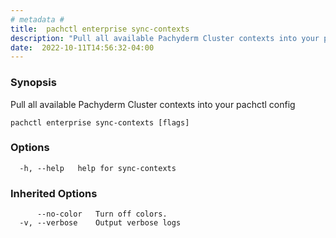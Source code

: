 ```yaml
---
# metadata # 
title:  pachctl enterprise sync-contexts
description: "Pull all available Pachyderm Cluster contexts into your pachctl config"
date:  2022-10-11T14:56:32-04:00
---
```


### Synopsis

Pull all available Pachyderm Cluster contexts into your pachctl config

```
pachctl enterprise sync-contexts [flags]
```

### Options

```
  -h, --help   help for sync-contexts
```

### Inherited Options

```
      --no-color   Turn off colors.
  -v, --verbose    Output verbose logs
```

